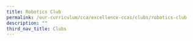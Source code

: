 ```yaml
---
title: Robotics Club
permalink: /our-curriculum/cca/excellence-ccas/clubs/robotics-club
description: ""
third_nav_title: Clubs
---
```

